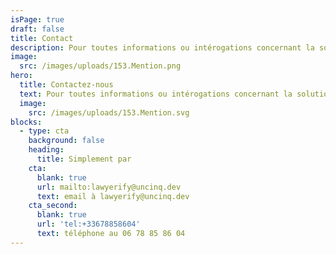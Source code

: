 ```yaml
---
isPage: true
draft: false
title: Contact
description: Pour toutes informations ou intérogations concernant la solution.
image:
  src: /images/uploads/153.Mention.png
hero:
  title: Contactez-nous
  text: Pour toutes informations ou intérogations concernant la solution.
  image:
    src: /images/uploads/153.Mention.svg
blocks:
  - type: cta
    background: false
    heading:
      title: Simplement par
    cta:
      blank: true
      url: mailto:lawyerify@uncinq.dev
      text: email à lawyerify@uncinq.dev
    cta_second:
      blank: true
      url: 'tel:+33678858604'
      text: téléphone au 06 78 85 86 04
---
```

